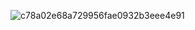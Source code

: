 ![c78a02e68a729956fae0932b3eee4e91](https://github.com/user-attachments/assets/10c6f303-be8d-4147-b479-6d9f4ea07977)
